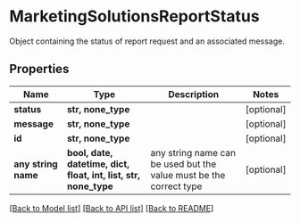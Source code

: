 # MarketingSolutionsReportStatus

Object containing the status of report request and an associated message.

## Properties
Name | Type | Description | Notes
------------ | ------------- | ------------- | -------------
**status** | **str, none_type** |  | [optional] 
**message** | **str, none_type** |  | [optional] 
**id** | **str, none_type** |  | [optional] 
**any string name** | **bool, date, datetime, dict, float, int, list, str, none_type** | any string name can be used but the value must be the correct type | [optional]

[[Back to Model list]](../README.md#documentation-for-models) [[Back to API list]](../README.md#documentation-for-api-endpoints) [[Back to README]](../README.md)


